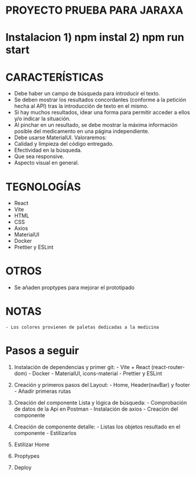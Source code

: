
# PROYECTO PRUEBA PARA JARAXA

# Instalacion 1) npm instal  2) npm run start

# CARACTERÍSTICAS

  - Debe haber un campo de búsqueda para introducir el texto.
  - Se deben mostrar los resultados concordantes (conforme a la petición hecha al API) tras la introducción de texto en el mismo.
  - Si hay muchos resultados, idear una forma para permitir acceder a ellos y/o indicar la situación.
  - Al pinchar en un resultado, se debe mostrar la máxima información posible del medicamento en una página independiente.
  - Debe usarse MaterialUI.
Valoraremos:
  - Calidad y limpieza del código entregado.
  - Efectividad en la búsqueda.
  - Que sea responsive.
  - Aspecto visual en general.

# TEGNOLOGÍAS
  - React
  - Vite
  - HTML
  - CSS
  - Axios
  - MaterialUI
  - Docker
  - Prettier y ESLint

# OTROS
  - Se añaden proptypes para mejorar el prototipado

# NOTAS
    - Los colores provienen de paletas dedicadas a la medicina
    

# Pasos a seguir

  1) Instalación de dependencias y primer git:
    - Vite + React (react-router-dom)
    - Docker 
    - MaterialUI, icons-material
    - Prettier y ESLint

  2) Creación y primeros pasos del Layout:
    - Home, Header(navBar) y footer
    - Añadir primeras rutas 

  3) Creación del componente Lista y lógica de búsqueda:
    - Comprobación de datos de la Api en Postman
    - Instalación de axios
    - Creación del componente

  4) Creación de componente detalle:
    - Listas los objetos resultado en el componente
    - Estilizarlos

  5) Estilizar Home 

  6) Proptypes

  8) Deploy

